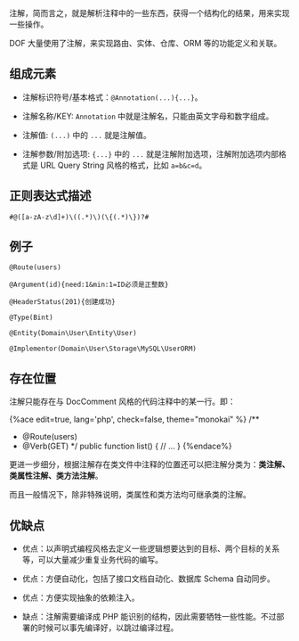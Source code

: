 <!-- toc -->

注解，简而言之，就是解析注释中的一些东西，获得一个结构化的结果，用来实现一些操作。

DOF 大量使用了注解，来实现路由、实体、仓库、ORM 等的功能定义和关联。

## 组成元素

- 注解标识符号/基本格式：`@Annotation(...){...}`。

- 注解名称/KEY: `Annotation` 中就是注解名，只能由英文字母和数字组成。

- 注解值: `(...)` 中的 `...` 就是注解值。

- 注解参数/附加选项: `{...}` 中的 `...` 就是注解附加选项，注解附加选项内部格式是 URL Query String 风格的格式，比如 `a=b&c=d`。 

## 正则表达式描述

```
#@([a-zA-z\d]+)\((.*)\)(\{(.*)\})?#
```

## 例子

```
@Route(users)

@Argument(id){need:1&min:1=ID必须是正整数}

@HeaderStatus(201){创建成功}

@Type(Bint)

@Entity(Domain\User\Entity\User)

@Implementor(Domain\User\Storage\MySQL\UserORM)
```

## 存在位置

注解只能存在与 DocComment 风格的代码注释中的某一行。即：

{%ace edit=true, lang='php', check=false, theme="monokai" %}
/**
 * @Route(users)
 * @Verb(GET)
 */
public function list()
{
    // ...
}
{%endace%}

更进一步细分，根据注解存在类文件中注释的位置还可以把注解分类为：__类注解、类属性注解、类方法注解__。

而且一般情况下，除非特殊说明，类属性和类方法均可继承类的注解。

## 优缺点

- 优点：以声明式编程风格去定义一些逻辑想要达到的目标、两个目标的关系等，可以大量减少重复业务代码的编写。

- 优点：方便自动化，包括了接口文档自动化、数据库 Schema 自动同步。

- 优点：方便实现抽象的依赖注入。

- 缺点：注解需要编译成 PHP 能识别的结构，因此需要牺牲一些性能。不过部署的时候可以事先编译好，以跳过编译过程。
